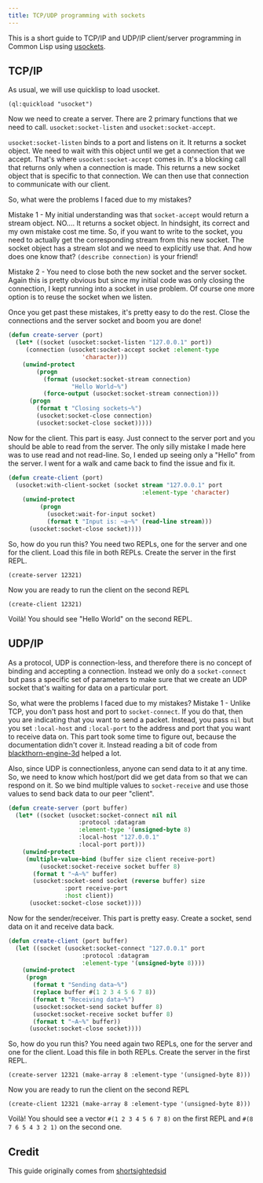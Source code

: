 ```yaml
---
title: TCP/UDP programming with sockets
---
```


This is a short guide to TCP/IP and UDP/IP client/server programming in Common
Lisp using [usockets](https://github.com/usocket/usocket).


## TCP/IP

As usual, we will use quicklisp to load usocket.

    (ql:quickload "usocket")

Now we need to create a server. There are 2 primary functions that we need
to call. `usocket:socket-listen` and `usocket:socket-accept`.

`usocket:socket-listen` binds to a port and listens on it. It returns a socket
object. We need to wait with this object until we get a connection that we
accept. That's where `usocket:socket-accept` comes in. It's a blocking call
that returns only when a connection is made. This returns a new socket object
that is specific to that connection. We can then use that connection to
communicate with our client.

So, what were the problems I faced due to my mistakes?

Mistake 1 - My initial understanding was that `socket-accept` would return
a stream object. NO.... It returns a socket object. In hindsight, its correct
and my own mistake cost me time. So, if you want to write to the socket, you
need to actually get the corresponding stream from this new socket. The socket
object has a stream slot and we need to explicitly use that. And how does one
know that? `(describe connection)` is your friend!

Mistake 2 - You need to close both the new socket and the server socket.
Again this is pretty obvious but since my initial code was only closing
the connection, I kept running into a socket in use problem. Of course
one more option is to reuse the socket when we listen.

Once you get past these mistakes, it's pretty easy to do the rest. Close
the connections and the server socket and boom you are done!


~~~lisp
(defun create-server (port)
  (let* ((socket (usocket:socket-listen "127.0.0.1" port))
	 (connection (usocket:socket-accept socket :element-type
                     'character)))
    (unwind-protect
        (progn
	      (format (usocket:socket-stream connection)
                  "Hello World~%")
	      (force-output (usocket:socket-stream connection)))
      (progn
	    (format t "Closing sockets~%")
	    (usocket:socket-close connection)
        (usocket:socket-close socket)))))
~~~

Now for the client. This part is easy. Just connect to the server port
and you should be able to read from the server. The only silly mistake I
made here was to use read and not read-line. So, I ended up seeing only a
"Hello" from the server. I went for a walk and came back to find the issue
and fix it.


~~~lisp
(defun create-client (port)
  (usocket:with-client-socket (socket stream "127.0.0.1" port
                                      :element-type 'character)
    (unwind-protect
         (progn
           (usocket:wait-for-input socket)
           (format t "Input is: ~a~%" (read-line stream)))
      (usocket:socket-close socket))))
~~~

So, how do you run this? You need two REPLs, one for the server
and one for the client. Load this file in both REPLs. Create the
server in the first REPL.

    (create-server 12321)

Now you are ready to run the client on the second REPL

    (create-client 12321)

Voilà! You should see "Hello World" on the second REPL.


## UDP/IP

As a protocol, UDP is connection-less, and therefore there is no
concept of binding and accepting a connection. Instead we only do a
`socket-connect` but pass a specific set of parameters to make sure that
we create an UDP socket that's waiting for data on a particular port.

So, what were the problems I faced due to my mistakes?
Mistake 1 - Unlike TCP, you don't pass host and port to `socket-connect`.
If you do that, then you are indicating that you want to send a packet.
Instead, you pass `nil` but you set `:local-host` and `:local-port` to the address
and port that you want to receive data on. This part took some time to
figure out, because the documentation didn't cover it. Instead reading
a bit of code from
[blackthorn-engine-3d](https://code.google.com/p/blackthorn-engine-3d/source/browse/src/examples/usocket/usocket.lisp) helped a lot.

Also, since UDP is connectionless, anyone can send data to it at any
time. So, we need to know which host/port did we get data from so
that we can respond on it. So we bind multiple values to `socket-receive`
and use those values to send back data to our peer "client".

~~~lisp
(defun create-server (port buffer)
  (let* ((socket (usocket:socket-connect nil nil
					:protocol :datagram
					:element-type '(unsigned-byte 8)
					:local-host "127.0.0.1"
					:local-port port)))
    (unwind-protect
	 (multiple-value-bind (buffer size client receive-port)
	     (usocket:socket-receive socket buffer 8)
	   (format t "~A~%" buffer)
	   (usocket:socket-send socket (reverse buffer) size
				:port receive-port
				:host client))
      (usocket:socket-close socket))))
~~~


Now for the sender/receiver. This part is pretty easy. Create a socket,
send data on it and receive data back.

~~~lisp
(defun create-client (port buffer)
  (let ((socket (usocket:socket-connect "127.0.0.1" port
					 :protocol :datagram
					 :element-type '(unsigned-byte 8))))
    (unwind-protect
	 (progn
	   (format t "Sending data~%")
	   (replace buffer #(1 2 3 4 5 6 7 8))
	   (format t "Receiving data~%")
	   (usocket:socket-send socket buffer 8)
	   (usocket:socket-receive socket buffer 8)
	   (format t "~A~%" buffer))
      (usocket:socket-close socket))))
~~~


So, how do you run this? You need again two REPLs, one for the server
and one for the client. Load this file in both REPLs. Create the
server in the first REPL.

    (create-server 12321 (make-array 8 :element-type '(unsigned-byte 8)))

Now you are ready to run the client on the second REPL

    (create-client 12321 (make-array 8 :element-type '(unsigned-byte 8)))

Voilà! You should see a vector `#(1 2 3 4 5 6 7 8)` on the first REPL
and `#(8 7 6 5 4 3 2 1)` on the second one.


## Credit

This guide originally comes from [shortsightedsid](https://gist.github.com/shortsightedsid/71cf34282dfae0dd2528)

